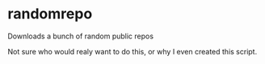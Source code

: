 # randomrepo
Downloads a bunch of random public repos

Not sure who would realy want to do this, or why I even created this script.
